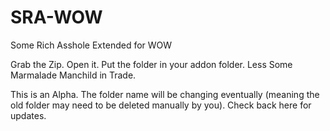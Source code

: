# SRA-WOW
Some Rich Asshole Extended for WOW

Grab the Zip. Open it. Put the folder in your addon folder. Less Some Marmalade Manchild in Trade. 

This is an Alpha. The folder name will be changing eventually (meaning the old folder may need to be deleted manually by you). Check back here for updates.
